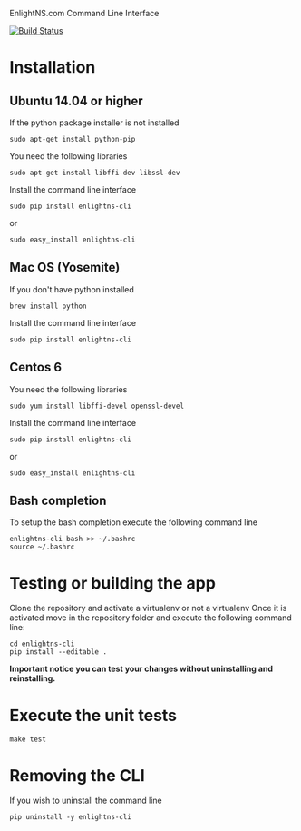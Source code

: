 EnlightNS.com Command Line Interface

[![Build Status](https://travis-ci.org/EnlightNS/enlightns-cli.svg?branch=develop)](https://travis-ci.org/EnlightNS/enlightns-cli)

# Installation

## Ubuntu 14.04 or higher

If the python package installer is not installed 
    
    sudo apt-get install python-pip

You need the following libraries

    sudo apt-get install libffi-dev libssl-dev
    
Install the command line interface

    sudo pip install enlightns-cli
    
or 
    
    sudo easy_install enlightns-cli
   
    
## Mac OS (Yosemite)

If you don't have python installed

    brew install python
    
Install the command line interface

    sudo pip install enlightns-cli


## Centos 6

You need the following libraries

    sudo yum install libffi-devel openssl-devel
    
Install the command line interface

    sudo pip install enlightns-cli
    
or 
    
    sudo easy_install enlightns-cli


## Bash completion

To setup the bash completion execute the following command line

    enlightns-cli bash >> ~/.bashrc
    source ~/.bashrc


# Testing or building the app

Clone the repository and activate a virtualenv or not a virtualenv
Once it is activated move in the repository folder and execute the following
command line:

    cd enlightns-cli
    pip install --editable .
    
**Important notice you can test your changes without uninstalling and reinstalling.**
    
# Execute the unit tests

    make test

# Removing the CLI
If you wish to uninstall the command line

    pip uninstall -y enlightns-cli
    

